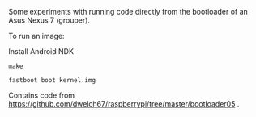 Some experiments with running code directly from the bootloader of an Asus Nexus 7 (grouper).

To run an image:

Install Android NDK

`make`

`fastboot boot kernel.img`

Contains code from https://github.com/dwelch67/raspberrypi/tree/master/bootloader05 .

